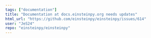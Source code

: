 ```yaml
---
tags: ["documentation"]
title: "Documentation at docs.einsteinpy.org needs updates"
html_url: "https://github.com/einsteinpy/einsteinpy/issues/614"
user: "JeS24"
repo: "einsteinpy/einsteinpy"
---
```


